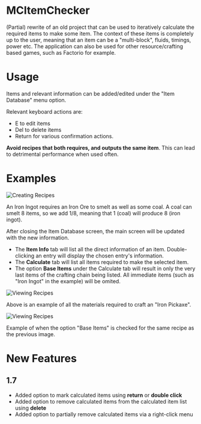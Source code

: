 # MCItemChecker

(Partial) rewrite of an old project that can be used to iteratively calculate the required items to make some item. The context of these items is completely up to the user, meaning that an item can be a "multi-block", fluids, timings, power etc. The application can also be used for other resource/crafting based games, such as Factorio for example.


# Usage
Items and relevant information can be added/edited under the "Item Database" menu option.

Relevant keyboard actions are:
- E to edit items
- Del to delete items
- Return for various confirmation actions.


**Avoid recipes that both requires, and outputs the same item**. This can lead to detrimental performance when used often.

# Examples

![Creating Recipes](https://i.imgur.com/IYIHnF5.png)

An Iron Ingot requires an Iron Ore to smelt as well as some coal. A coal can smelt 8 items, so we add 1/8, meaning that 1 (coal) will produce 8 (iron ingot).


After closing the Item Database screen, the main screen will be updated with the new information.

- The **Item Info** tab will list all the direct information of an item. Double-clicking an entry will display the chosen entry's information.
- The **Calculate** tab will list all items required to make the selected item.
- The option **Base Items** under the Calculate tab will result in only the very last items of the crafting chain being listed. All immediate items (such as "Iron Ingot" in the example) will be omited.

![Viewing Recipes](https://i.imgur.com/V6PLGRw.png)

Above is an example of all the materials required to craft an "Iron Pickaxe".

![Viewing Recipes](https://i.imgur.com/FFIh5Pd.png)

Example of when the option "Base Items" is checked for the same recipe as the previous image.

# New Features
## 1.7
- Added option to mark calculated items using **return** or **double click**
- Added option to remove calculated items from the calculated item list using **delete**
- Added option to partially remove calculated items via a right-click menu
